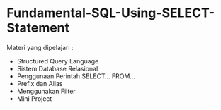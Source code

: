 # Fundamental-SQL-Using-SELECT-Statement

Materi yang dipelajari :

- Structured Query Language
- Sistem Database Relasional
- Penggunaan Perintah SELECT… FROM…
- Prefix dan Alias
- Menggunakan Filter
- Mini Project
